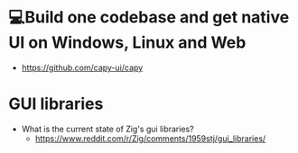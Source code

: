 # 💻Build one codebase and get native UI on Windows, Linux and Web 
- https://github.com/capy-ui/capy

# GUI libraries
- What is the current state of Zig's gui libraries? 
  - https://www.reddit.com/r/Zig/comments/1959stj/gui_libraries/
